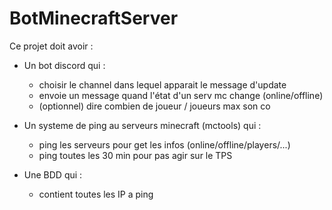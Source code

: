 # BotMinecraftServer
Ce projet doit avoir :
- Un bot discord qui :
  - choisir le channel dans lequel apparait le message d'update
  - envoie un message quand l'état d'un serv mc change (online/offline)
  - (optionnel) dire combien de joueur / joueurs max son co

- Un systeme de ping au serveurs minecraft (mctools) qui :
  - ping les serveurs pour get les infos (online/offline/players/...)
  - ping toutes les 30 min pour pas agir sur le TPS

- Une BDD qui : 
  - contient toutes les IP a ping
